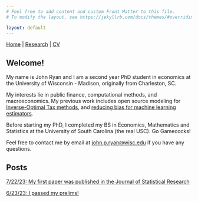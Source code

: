 ```yaml
---
# Feel free to add content and custom Front Matter to this file.
# To modify the layout, see https://jekyllrb.com/docs/themes/#overriding-theme-defaults

layout: default
---
```

[Home](john-p-ryan.github.io)   |
    [Research](john-p-ryan.github.io/research)  |
    [CV]([john-p-ryan.github.io/John-P-Ryan_CV.pdf](https://drive.google.com/file/d/1HiXjIFr4bM02ja0PfwkLBNtideTiE9hi/view?usp=sharing))

## Welcome! 

My name is John Ryan and I am a second year PhD student in economics at the University of Wisconsin - Madison, originally from Charleston, SC. 

My interests lie in public finance, computational methods, and macroeconomics. My previous work includes open source modeling for [Inverse-Optimal Tax methods](https://github.com/PSLmodels/InverseOptimalTax/tree/main), and [reducing bias for machine learning estimators](https://www.banglajol.info/index.php/JStR/article/view/67466/45250). 

Before starting my PhD, I completed my BS in Economics, Mathematics and Statistics at the University of South Carolina (the real USC). Go Gamecocks!

Feel free to contact me by email at [john.p.ryan@wisc.edu](mailto:john.p.ryan@wisc.edu) if you have any questions.

## Posts

[7/22/23: My first paper was published in the Journal of Statistical Research](https://www.banglajol.info/index.php/JStR/article/view/67466/45250)

[6/23/23: I passed my prelims!](https://john-p-ryan.github.io/jekyll/update/2023/06/23/I-passed-my-prelims!)
